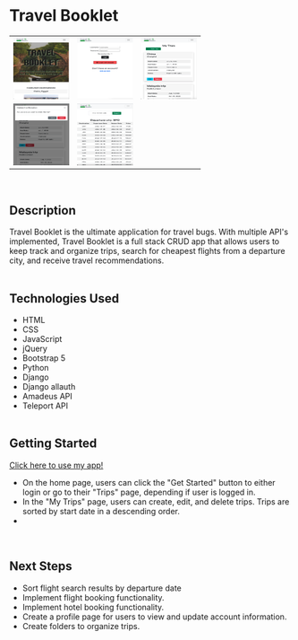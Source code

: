 # Travel Booklet

| | | |
|:-------------------------:|:-------------------------:|:-------------------------:|
|<img src="main_app/static/images/home_page.png" width=100px height=110px overflow="hidden"> | <img  src="main_app/static/images/login_page.png" width=100px  height=110px overflow="hidden"> | <img src="main_app/static/images/my_trips.png" width=100px  height=110px overflow="hidden"> 
|  <img src="main_app/static/images/delete_trip.png" width=100px  height=110px overflow="hidden"> | <img src="main_app/static/images/flights.png" width=100px height=110px overflow="hidden"> | 

<br>

## Description

Travel Booklet is the ultimate application for travel bugs. With multiple API's implemented, Travel Booklet is a full stack CRUD app that allows users to keep track and organize trips, search for cheapest flights from a departure city, and receive travel recommendations.
<br><br>

## Technologies Used

- HTML
- CSS
- JavaScript
- jQuery
- Bootstrap 5
- Python
- Django
- Django allauth
- Amadeus API
- Teleport API
<br><br>

## Getting Started

<a href="https://travelbooklet.herokuapp.com/" target="_blank" rel="noreferrernoopener">Click here to use my app!</a>

- On the home page, users can click the "Get Started" button to either login or go to their "Trips" page, depending if user is logged in. 
- In the "My Trips" page, users can create, edit, and delete trips. Trips are sorted by start date in a descending order.
- 


<br>

## Next Steps

- Sort flight search results by departure date
- Implement flight booking functionality.
- Implement hotel booking functionality.
- Create a profile page for users to view and update account information.
- Create folders to organize trips.
